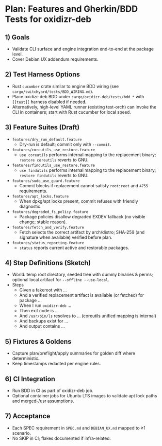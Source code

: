# Plan: Features and Gherkin/BDD Tests for oxidizr-deb

## 1) Goals

- Validate CLI surface and engine integration end-to-end at the package level.
- Cover Debian UX addendum requirements.

## 2) Test Harness Options

- Rust `cucumber` crate similar to engine BDD wiring (see `cargo/switchyard/tests/BDD_WIRING.md`).
- Place oxidizr-deb BDD under `cargo/oxidizr-deb/tests/bdd_*` with `[[test]]` harness disabled if needed.
- Alternatively, high-level YAML runner (existing test-orch) can invoke the CLI in containers; start with Rust cucumber for local speed.

## 3) Feature Suites (Draft)

- `features/dry_run_default.feature`
  - Dry-run is default; commit only with `--commit`.
- `features/coreutils_use_restore.feature`
  - `use coreutils` performs internal mapping to the replacement binary; `restore coreutils` reverts to GNU.
- `features/findutils_use_restore.feature`
  - `use findutils` performs internal mapping to the replacement binary; `restore findutils` reverts to GNU.
- `features/sudo_use_guard.feature`
  - Commit blocks if replacement cannot satisfy `root:root` and `4755` requirements.
- `features/apt_locks.feature`
  - When dpkg/apt locks present, commit refuses with friendly diagnostic.
- `features/degraded_fs_policy.feature`
  - Package policies disallow degraded EXDEV fallback (no visible change; stable reason).
- `features/fetch_and_verify.feature`
  - Fetch selects the correct artifact by arch/distro; SHA-256 (and signature when available) verified before plan.
- `features/status_reporting.feature`
  - `status` reports current active and restorable packages.

## 4) Step Definitions (Sketch)

- World: temp root directory, seeded tree with dummy binaries & perms; optional local artifact for `--offline --use-local`.
- Steps
  - Given a fakeroot with …
  - And a verified replacement artifact is available (or fetched) for package …
  - When I run `oxidizr-deb …`
  - Then exit code is …
  - And `/usr/bin/ls` resolves to … (coreutils unified mapping is internal)
  - And backups exist for …
  - And output contains …

## 5) Fixtures & Goldens

- Capture plan/preflight/apply summaries for golden diff where deterministic.
- Keep timestamps redacted per engine rules.

## 6) CI Integration

- Run BDD in CI as part of oxidizr-deb job.
- Optional container jobs for Ubuntu LTS images to validate apt lock paths and merged-/usr assumptions.

## 7) Acceptance

- Each SPEC requirement in `SPEC.md` and `DEBIAN_UX.md` mapped to ≥1 scenario.
- No SKIP in CI; flakes documented if infra-related.
